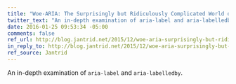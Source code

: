 ```yaml
---
title: "Woe-ARIA: The Surprisingly but Ridiculously Complicated World of aria-label/ledby"
twitter_text: "An in-depth examination of aria-label and aria-labelledby"
date: 2016-01-25 09:53:34 -05:00
comments: false
ref_url: http://blog.jantrid.net/2015/12/woe-aria-surprisingly-but-ridiculously.html
in_reply_to: http://blog.jantrid.net/2015/12/woe-aria-surprisingly-but-ridiculously.html
ref_source: Jantrid
---
```


An in-depth examination of `aria-label` and `aria-labelledby`.